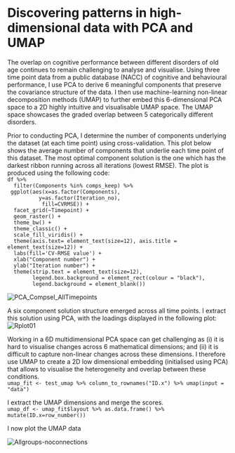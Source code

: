 # Discovering patterns in high-dimensional data with PCA and UMAP
The overlap on cognitive performance between different disorders of old age continues to remain challenging to analyse and visualise. Using three time point data from a public database (NACC) of cognitive and behavioural performance, I use PCA to derive 6 meaningful components that preserve the covariance structure of the data. I then use machine-learning non-linear decomposition methods (UMAP) to further embed this 6-dimensional PCA space to a 2D highly intuitive and visualisable UMAP space. The UMAP space showcases the graded overlap between 5 categorically different disorders.

Prior to conducting PCA, I determine the number of components underlying the dataset (at each time point) using cross-validation. This plot below shows the average number of components that underlie each time point of this dataset. The most optimal component solution is the one which has the darkest ribbon running across all iterations (lowest RMSE). The plot is produced using the following code: </br >
`df %>%`</br >
`  filter(Components %in% comps_keep) %>%`</br >
`  ggplot(aes(x=as.factor(Components), `</br >
`           y=as.factor(Iteration_no), `</br >
`           fill=CVRMSE)) +`</br >
`  facet_grid(~Timepoint) +`</br >
`  geom_raster() +`</br >
`  theme_bw() +`</br >
`  theme_classic() +`</br >
`  scale_fill_viridis() +`</br >
`  theme(axis.text= element_text(size=12), axis.title = element_text(size=12)) +`</br >
`  labs(fill='CV-RMSE value') +`</br >
`  xlab("Component number") +`</br >
`  ylab("Iteration number") +`</br >
`  theme(strip.text = element_text(size=12),`</br >
`        legend.box.background = element_rect(colour = "black"),`</br >
`        legend.background = element_blank())`</br >

![PCA_Compsel_AllTimepoints](https://user-images.githubusercontent.com/88196987/233637210-5c271345-62b7-4586-8085-6c4a7d985c84.jpeg)

A six component solution structure emerged across all time points. I extract this solution using PCA, with the loadings displayed in the following plot:
![Rplot01](https://user-images.githubusercontent.com/88196987/233637429-3324e6d9-b130-4988-94b6-5b21f1b2eeac.jpeg)

Working in a 6D multidimensional PCA space can get challenging as (i) it is hard to visualise changes across 6 mathematical dimensions; and (ii) it is difficult to capture non-linear changes across these dimensions. I therefore use UMAP to create a 2D low dimensional embedding (initialised using PCA) that allows to visualise the heterogeneity and overlap between these conditions. </br >
`umap_fit <- test_umap %>% column_to_rownames("ID.x") %>% umap(input = "data")` </br >

I extract the UMAP dimensions and merge the scores. </br >
`umap_df <- umap_fit$layout %>% as.data.frame() %>% mutate(ID.x=row_number())`

I now plot the UMAP data

![Allgroups-noconnections](https://user-images.githubusercontent.com/88196987/233639399-eb0c07da-342c-424c-9444-708e16e26946.jpeg)


  
